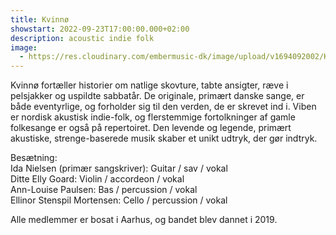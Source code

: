 ```yaml
---
title: Kvinnø
showstart: 2022-09-23T17:00:00.000+02:00
description: acoustic indie folk
image:
  - https://res.cloudinary.com/embermusic-dk/image/upload/v1694092002/KVINN%C3%98_FOTO_fuld_st%C3%B8rrelse_er_pa%CC%8A_FB_a4udvj.jpg
---
```


Kvinnø fortæller historier om natlige skovture, tabte ansigter, ræve i pelsjakker og uspildte sabbatår. De originale, primært danske sange, er både eventyrlige, og forholder sig til den verden, de er skrevet ind i. Viben er nordisk akustisk indie-folk, og flerstemmige fortolkninger af gamle folkesange er også på repertoiret. Den levende og legende, primært akustiske, strenge-baserede musik skaber et unikt udtryk, der gør indtryk.

Besætning:  
Ida Nielsen (primær sangskriver): Guitar / sav / vokal  
Ditte Elly Goard: Violin / accordeon / vokal  
Ann-Louise Paulsen: Bas / percussion / vokal  
Ellinor Stenspil Mortensen: Cello / percussion / vokal

Alle medlemmer er bosat i Aarhus, og bandet blev dannet i 2019.